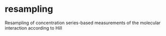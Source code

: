 # resampling
Resampling of concentration series-based measurements of the molecular interaction according to Hill
